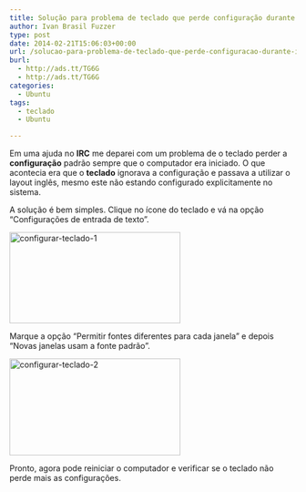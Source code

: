 ```yaml
---
title: Solução para problema de teclado que perde configuração durante inicialização
author: Ivan Brasil Fuzzer
type: post
date: 2014-02-21T15:06:03+00:00
url: /solucao-para-problema-de-teclado-que-perde-configuracao-durante-inicializacao/
burl:
  - http://ads.tt/TG6G
  - http://ads.tt/TG6G
categories:
  - Ubuntu
tags:
  - teclado
  - Ubuntu

---
```

Em uma ajuda no **IRC** me deparei com um problema de o teclado perder a **configuração** padrão sempre que o computador era iniciado. O que acontecia era que o **teclado** ignorava a configuração e passava a utilizar o layout inglês, mesmo este não estando configurado explicitamente no sistema.

A solução é bem simples. Clique no ícone do teclado e vá na opção &#8220;Configurações de entrada de texto&#8221;.

<a href="http://www.ubuntero.com.br/wp-content/uploads/2014/02/configurar-teclado-1.png" rel="lightbox"><img class="aligncenter size-medium wp-image-6491" alt="configurar-teclado-1" src="http://www.ubuntero.com.br/wp-content/uploads/2014/02/configurar-teclado-1-300x160.png" width="300" height="160" /></a>

Marque a opção &#8220;Permitir fontes diferentes para cada janela&#8221; e depois &#8220;Novas janelas usam a fonte padrão&#8221;.

<a href="http://www.ubuntero.com.br/wp-content/uploads/2014/02/configurar-teclado-2.png" rel="lightbox"><img class="aligncenter size-medium wp-image-6492" alt="configurar-teclado-2" src="http://www.ubuntero.com.br/wp-content/uploads/2014/02/configurar-teclado-2-300x170.png" width="300" height="170" /></a>

Pronto, agora pode reiniciar o computador e verificar se o teclado não perde mais as configurações.